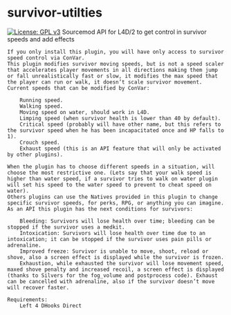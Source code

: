 # survivor-utilties
[![License: GPL v3](https://img.shields.io/badge/License-GPLv3-blue.svg)](https://www.gnu.org/licenses/gpl-3.0)
Sourcemod API for L4D/2 to get control in survivor speeds and add effects

    If you only install this plugin, you will have only access to survivor speed control via ConVar.
    This plugin modifies survivor moving speeds, but is not a speed scaler that accelerates player movements in all directions making them jump or fall unrealistically fast or slow, it modifies the max speed that the player can run or walk, it doesn’t scale survivor movement.
    Current speeds that can be modified by ConVar:

        Running speed.
        Walking speed.
        Moving speed on water, should work in L4D.
        Limping speed (when survivor health is lower than 40 by default).
        Critical speed (probably will have other name, but this refers to the survivor speed when he has been incapacitated once and HP falls to 1).
        Crouch speed.
        Exhaust speed (this is an API feature that will only be activated by other plugins).

    When the plugin has to choose different speeds in a situation, will choose the most restrictive one. (Lets say that your walk speed is higher than water speed, if a survivor tries to walk on water plugin will set his speed to the water speed to prevent to cheat speed on water).
    Others plugins can use the Natives provided in this plugin to change specific survivor speeds, for perks, RPG, or anything you can imagine.
    As an API this plugin has the next conditions for survivors:

        Bleeding: Survivors will lose health over time; bleeding can be stopped if the survivor uses a medkit.
        Intoxication: Survivors will lose health over time due to an intoxication; it can be stopped if the survivor uses pain pills or adrenaline.
        Improved freeze: Survivor is unable to move, shoot, reload or shove, also a screen effect is displayed while the survivor is frozen.
        Exhaustion, while exhausted the survivor will lose movement speed, maxed shove penalty and increased recoil, a screen effect is displayed (thanks to Silvers for the fog_volume and postprocess code). Exhaust can be cancelled with adrenaline, also if the survivor doesn’t move will recover faster.
        
    Requirements:
        Left 4 DHooks Direct
